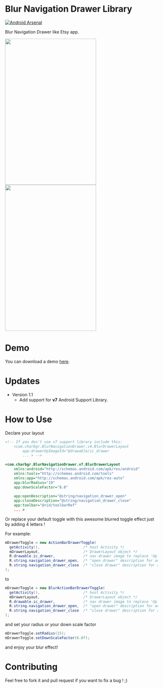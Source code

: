Blur Navigation Drawer Library
=========================
[![Android Arsenal](https://img.shields.io/badge/Android%20Arsenal-BlurNavigationDrawer-brightgreen.svg?style=flat)](https://android-arsenal.com/details/1/874)

Blur Navigation Drawer like Etsy app.

<img src="https://raw.githubusercontent.com/charbgr/BlurActionBarDrawerToggle/master/Screenshot/BlurActionDrawerToggleClosed.png"  height="480" width="300" />
<img src="https://raw.githubusercontent.com/charbgr/BlurActionBarDrawerToggle/master/Screenshot/BlurActionDrawerToggleOpened.png"  height="480" width="300" />

Demo
====
You can download a demo [here](https://play.google.com/store/apps/details?id=com.charbgr.BlurNavigationDrawer.sample.app).

Updates
=======
- Version 1.1
    * Add support for <b>v7</b> Android Support Library.

How to Use
==========

Declare your layout
```xml
<!-- If you don't use v7 support library include this:
    <com.charbgr.BlurNavigationDrawer.v4.BlurDrawerLayout
        app:drawerUpImageId="@drawable/ic_drawer
        ... > -->
    
<com.charbgr.BlurNavigationDrawer.v7.BlurDrawerLayout
    xmlns:android="http://schemas.android.com/apk/res/android"
    xmlns:tools="http://schemas.android.com/tools"
    xmlns:app="http://schemas.android.com/apk/res-auto"
    app:blurRadius="19"
    app:downScaleFactor="8.0"
    
    app:openDescription="@string/navigation_drawer_open"
    app:closeDescription="@string/navigation_drawer_close"
    app:toolbar="@+id/toolbarRef"
    ... >
```
Or replace your default toggle with this awesome blurred toggle effect just by adding 4 letters !

For example: 

```java
mDrawerToggle = new ActionBarDrawerToggle(
  getActivity(),                    /* host Activity */
  mDrawerLayout,                    /* DrawerLayout object */
  R.drawable.ic_drawer,             /* nav drawer image to replace 'Up' caret */
  R.string.navigation_drawer_open,  /* "open drawer" description for accessibility */
  R.string.navigation_drawer_close  /* "close drawer" description for accessibility */
);
```
to
```java
mDrawerToggle = new BlurActionBarDrawerToggle(
  getActivity(),                    /* host Activity */
  mDrawerLayout,                    /* DrawerLayout object */
  R.drawable.ic_drawer,             /* nav drawer image to replace 'Up' caret */
  R.string.navigation_drawer_open,  /* "open drawer" description for accessibility */
  R.string.navigation_drawer_close  /* "close drawer" description for accessibility */
);
```
and set your radius or your down scale factor
```java
mDrawerToggle.setRadius(15);
mDrawerToggle.setDownScaleFactor(6.0f);
```

and enjoy your blur effect!

Contributing
============
Feel free to fork it and pull request if you want to fix a bug ! ;)

